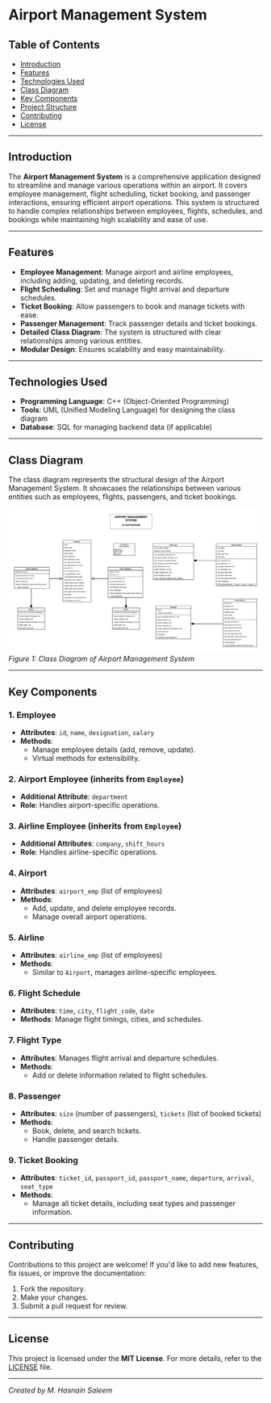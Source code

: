 # Airport Management System

## Table of Contents
- [Introduction](#introduction)
- [Features](#features)
- [Technologies Used](#technologies-used)
- [Class Diagram](#class-diagram)
- [Key Components](#key-components)
- [Project Structure](#project-structure)
- [Contributing](#contributing)
- [License](#license)

---

## Introduction
The **Airport Management System** is a comprehensive application designed to streamline and manage various operations within an airport. It covers employee management, flight scheduling, ticket booking, and passenger interactions, ensuring efficient airport operations. This system is structured to handle complex relationships between employees, flights, schedules, and bookings while maintaining high scalability and ease of use.

---

## Features
- **Employee Management**: Manage airport and airline employees, including adding, updating, and deleting records.
- **Flight Scheduling**: Set and manage flight arrival and departure schedules.
- **Ticket Booking**: Allow passengers to book and manage tickets with ease.
- **Passenger Management**: Track passenger details and ticket bookings.
- **Detailed Class Diagram**: The system is structured with clear relationships among various entities.
- **Modular Design**: Ensures scalability and easy maintainability.

---

## Technologies Used
- **Programming Language**: C++ (Object-Oriented Programming)
- **Tools**: UML (Unified Modeling Language) for designing the class diagram
- **Database**: SQL for managing backend data (if applicable)

---

## Class Diagram
The class diagram represents the structural design of the Airport Management System. It showcases the relationships between various entities such as employees, flights, passengers, and ticket bookings.

![Class Diagram](final_class_diagram_2.jpg)  
*Figure 1: Class Diagram of Airport Management System*

---

## Key Components

### 1. **Employee**
- **Attributes**: `id`, `name`, `designation`, `salary`
- **Methods**:
  - Manage employee details (add, remove, update).
  - Virtual methods for extensibility.

### 2. **Airport Employee** (inherits from `Employee`)
- **Additional Attribute**: `department`
- **Role**: Handles airport-specific operations.

### 3. **Airline Employee** (inherits from `Employee`)
- **Additional Attributes**: `company`, `shift_hours`
- **Role**: Handles airline-specific operations.

### 4. **Airport**
- **Attributes**: `airport_emp` (list of employees)
- **Methods**:
  - Add, update, and delete employee records.
  - Manage overall airport operations.

### 5. **Airline**
- **Attributes**: `airline_emp` (list of employees)
- **Methods**:
  - Similar to `Airport`, manages airline-specific employees.

### 6. **Flight Schedule**
- **Attributes**: `time`, `city`, `flight_code`, `date`
- **Methods**: Manage flight timings, cities, and schedules.

### 7. **Flight Type**
- **Attributes**: Manages flight arrival and departure schedules.
- **Methods**:
  - Add or delete information related to flight schedules.

### 8. **Passenger**
- **Attributes**: `size` (number of passengers), `tickets` (list of booked tickets)
- **Methods**:
  - Book, delete, and search tickets.
  - Handle passenger details.

### 9. **Ticket Booking**
- **Attributes**: `ticket_id`, `passport_id`, `passport_name`, `departure`, `arrival`, `seat_type`
- **Methods**:
  - Manage all ticket details, including seat types and passenger information.

---

## Contributing
Contributions to this project are welcome! If you'd like to add new features, fix issues, or improve the documentation:
1. Fork the repository.
2. Make your changes.
3. Submit a pull request for review.

---

## License
This project is licensed under the **MIT License**. For more details, refer to the [LICENSE](LICENSE) file.

---

*Created by M. Hasnain Saleem*
